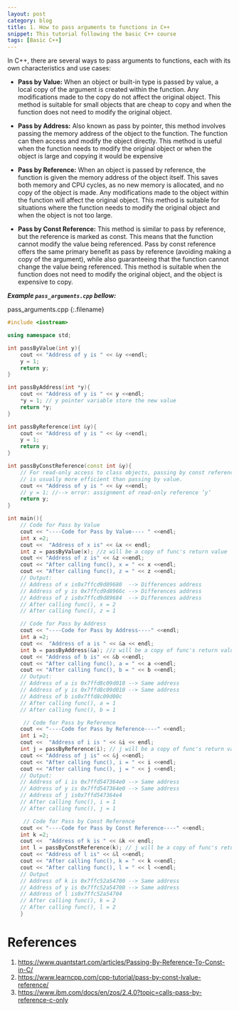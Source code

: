 ```yaml
---
layout: post
category: blog
title: 1. How to pass arguments to functions in C++ 
snippet: This tutorial following the basic C++ course
tags: [Basic C++]
---
```


In C++, there are several ways to pass arguments to functions, each with its own characteristics and use cases:

- **Pass by Value:** When an object or built-in type is passed by value, a local copy of the argument is created within the function. Any modifications made to the copy do not affect the original object. This method is suitable for small objects that are cheap to copy and when the function does not need to modify the original object.
    
- **Pass by Address:** Also known as pass by pointer, this method involves passing the memory address of the object to the function. The function can then access and modify the object directly. This method is useful when the function needs to modify the original object or when the object is large and copying it would be expensive

- **Pass by Reference:** When an object is passed by reference, the function is given the memory address of the object itself. This saves both memory and CPU cycles, as no new memory is allocated, and no copy of the object is made. Any modifications made to the object within the function will affect the original object. This method is suitable for situations where the function needs to modify the original object and when the object is not too large.

- **Pass by Const Reference:** This method is similar to pass by reference, but the reference is marked as const. This means that the function cannot modify the value being referenced. Pass by const reference offers the same primary benefit as pass by reference (avoiding making a copy of the argument), while also guaranteeing that the function cannot change the value being referenced. This method is suitable when the function does not need to modify the original object, and the object is expensive to copy.

___Example ```pass_arguments.cpp``` bellow:___ 

pass_arguments.cpp
{:.filename}
```c++
#include <iostream>

using namespace std;

int passByValue(int y){
    cout << "Address of y is " << &y <<endl;
    y = 1; 
    return y;
}

int passByAddress(int *y){
    cout << "Address of y is " << y <<endl;
    *y = 1; // y pointer variable store the new value
    return *y;
}

int passByReference(int &y){
    cout << "Address of y is " << &y <<endl;
    y = 1;
    return y;
}

int passByConstReference(const int &y){
    // For read-only access to class objects, passing by const reference 
    // is usually more efficient than passing by value. 
    cout << "Address of y is " << &y <<endl;
    // y = 1; //--> error: assignment of read-only reference ‘y’
    return y;
}

int main(){
    // Code for Pass by Value 
    cout << "----Code for Pass by Value---- " <<endl;
    int x =2;
    cout <<  "Address of x is" << &x << endl;
    int z = passByValue(x); //z will be a copy of func's return value
    cout << "Address of z is" << &z <<endl;
    cout << "After calling func(), x = " << x <<endl;
    cout << "After calling func(), z = " << z <<endl;
    // Output:
    // Address of x is0x7ffcd9d89680  --> Differences address
    // Address of y is 0x7ffcd9d8966c --> Differences address
    // Address of z is0x7ffcd9d89684  --> Differences address
    // After calling func(), x = 2
    // After calling func(), z = 1

    // Code for Pass by Address
    cout << "----Code for Pass by Address----" <<endl;
    int a =2;
    cout <<  "Address of a is " << &a << endl;
    int b = passByAddress(&a); //z will be a copy of func's return value
    cout << "Address of b is" << &b <<endl;
    cout << "After calling func(), a = " << a <<endl;
    cout << "After calling func(), b = " << b <<endl;
    // Output:
    // Address of a is 0x7ffd8c09d010 --> Same address
    // Address of y is 0x7ffd8c09d010 --> Same address
    // Address of b is0x7ffd8c09d00c
    // After calling func(), a = 1
    // After calling func(), b = 1

     // Code for Pass by Reference
    cout << "----Code for Pass by Reference----" <<endl;
    int i =2;
    cout <<  "Address of i is " << &i << endl;
    int j = passByReference(i); // j will be a copy of func's return value
    cout << "Address of j is" << &j <<endl;
    cout << "After calling func(), i = " << i <<endl;
    cout << "After calling func(), j = " << j <<endl;
    // Output: 
    // Address of i is 0x7ffd547364e0 --> Same address
    // Address of y is 0x7ffd547364e0 --> Same address
    // Address of j is0x7ffd547364e4
    // After calling func(), i = 1
    // After calling func(), j = 1

     // Code for Pass by Const Reference
    cout << "----Code for Pass by Const Reference----" <<endl;
    int k =2;
    cout <<  "Address of k is " << &k << endl;
    int l = passByConstReference(k); // j will be a copy of func's return value
    cout << "Address of l is" << &l <<endl;
    cout << "After calling func(), k = " << k <<endl;
    cout << "After calling func(), l = " << l <<endl;
    // Output
    // Address of k is 0x7ffc52a54700 --> Same address
    // Address of y is 0x7ffc52a54700 --> Same address
    // Address of l is0x7ffc52a54704
    // After calling func(), k = 2
    // After calling func(), l = 2
    }

```

# References
1. https://www.quantstart.com/articles/Passing-By-Reference-To-Const-in-C/
2. https://www.learncpp.com/cpp-tutorial/pass-by-const-lvalue-reference/
3. https://www.ibm.com/docs/en/zos/2.4.0?topic=calls-pass-by-reference-c-only